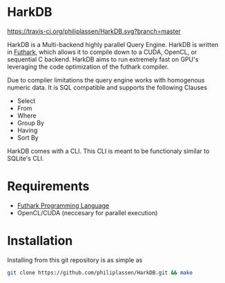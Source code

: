 # HarkDB
https://travis-ci.org/philiplassen/HarkDB.svg?branch=master

HarkDB is a Multi-backend highly parallel Query Engine. HarkDB is written in [Futhark](https://github.com/diku-dk/futhark), 
which allows it to compile down to a CUDA, OpenCL, or sequential C backend. 
HarkDB aims to run extremely fast on GPU's leveraging the code optimization of the futhark compiler.

Due to compiler limitations the query engine works with homogenous numeric data. It is SQL compatible and supports
the following Clauses
- Select
- From 
- Where
- Group By
- Having
- Sort By

HarkDB comes with a CLI. This CLI is meant to be functionaly similar to SQLite's CLI. 

# Requirements

- [Futhark Programming Language](https://github.com/diku-dk/futhark) 
- OpenCL/CUDA (neccesary for parallel execution)


# Installation

Installing from this git repository is as simple as
```bash
git clone https://github.com/philiplassen/HarkDB.git && make
```

